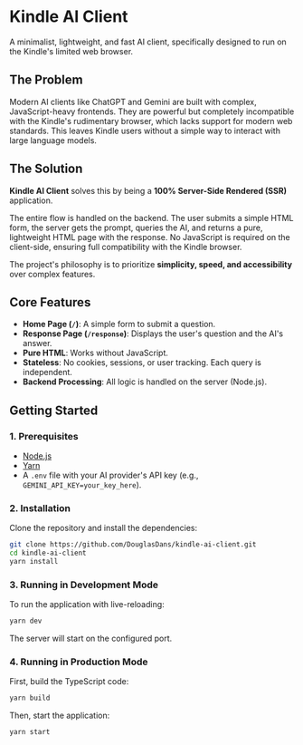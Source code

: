 # Kindle AI Client

A minimalist, lightweight, and fast AI client, specifically designed to run on the Kindle's limited web browser.

## The Problem

Modern AI clients like ChatGPT and Gemini are built with complex, JavaScript-heavy frontends. They are powerful but completely incompatible with the Kindle's rudimentary browser, which lacks support for modern web standards. This leaves Kindle users without a simple way to interact with large language models.

## The Solution

**Kindle AI Client** solves this by being a **100% Server-Side Rendered (SSR)** application.

The entire flow is handled on the backend. The user submits a simple HTML form, the server gets the prompt, queries the AI, and returns a pure, lightweight HTML page with the response. No JavaScript is required on the client-side, ensuring full compatibility with the Kindle browser.

The project's philosophy is to prioritize **simplicity, speed, and accessibility** over complex features.

## Core Features

-   **Home Page (`/`)**: A simple form to submit a question.
-   **Response Page (`/response`)**: Displays the user's question and the AI's answer.
-   **Pure HTML**: Works without JavaScript.
-   **Stateless**: No cookies, sessions, or user tracking. Each query is independent.
-   **Backend Processing**: All logic is handled on the server (Node.js).

## Getting Started

### 1. Prerequisites

-   [Node.js](https://nodejs.org/)
-   [Yarn](https://yarnpkg.com/)
-   A `.env` file with your AI provider's API key (e.g., `GEMINI_API_KEY=your_key_here`).

### 2. Installation

Clone the repository and install the dependencies:

```bash
git clone https://github.com/DouglasDans/kindle-ai-client.git
cd kindle-ai-client
yarn install
```

### 3. Running in Development Mode

To run the application with live-reloading:

```bash
yarn dev
```

The server will start on the configured port.

### 4. Running in Production Mode

First, build the TypeScript code:

```bash
yarn build
```

Then, start the application:

```bash
yarn start
```
